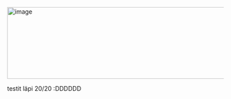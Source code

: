 <img width="520" height="167" alt="image" src="https://github.com/user-attachments/assets/328bdf68-df98-4644-a954-dca5280032f3" />


testit läpi 20/20 :DDDDDD
